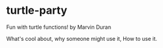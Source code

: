 # turtle-party
Fun with turtle functions!
by Marvin Duran

What's cool about, why someone might use it, How to use it. 
